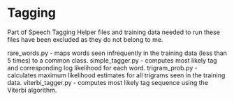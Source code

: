 # Tagging
Part of Speech Tagging
Helper files and training data needed to run these files have been excluded as they do not belong to me.
 
rare_words.py - maps words seen infrequently in the training data (less than 5 times) to a common class.
simple_tagger.py - computes most likely tag and corresponding log likelihood for each word.
trigram_prob.py - calculates maximum likelihood estimates for all trigrams seen in the training data.
viterbi_tagger.py - computes most likely tag sequence using the Viterbi algorithm.
